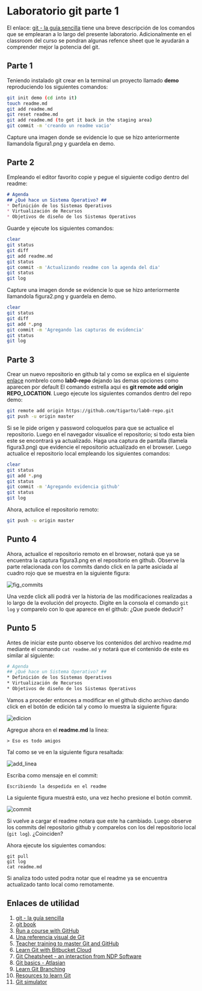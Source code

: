 # Laboratorio git parte 1

El enlace: [git - la guía sencilla](http://rogerdudler.github.io/git-guide/index.es.html) tiene una breve descripción de los comandos que se emplearan a lo largo del presente laboratorio. Adicionalmente en el classroom del curso se pondran algunas refence sheet que le ayudarán a comprender mejor la potencia del git.

## Parte 1 ## 

Teniendo instalado git crear en la terminal un proyecto llamado **demo** reproduciendo los siguientes comandos:

```bash
git init demo (cd into it)
touch readme.md
git add readme.md
git reset readme.md
git add readme.md (to get it back in the staging area)
git commit -m 'creando un readme vacio'
```
Capture una imagen donde se evidencie lo que se hizo anteriormente llamandola figura1.png y guardela en demo.

## Parte 2 ##

Empleando el editor favorito copie y pegue el siguiente codigo dentro del readme:

```markdown
# Agenda
## ¿Qué hace un Sistema Operativo? ##
* Definición de los Sistemas Operativos
* Virtualización de Recursos
* Objetivos de diseño de los Sistemas Operativos
```

Guarde y ejecute los siguientes comandos:

```bash
clear
git status 
git diff
git add readme.md 
git status 
git commit -m 'Actualizando readme con la agenda del dia'
git status 
git log
```

Capture una imagen donde se evidencie lo que se hizo anteriormente llamandola figura2.png y guardela en demo.

```bash
clear
git status
git diff
git add *.png
git commit -m 'Agregando las capturas de evidencia'
git status
git log
```

## Parte 3 ##

Crear un nuevo repositorio en github tal y como se explica en el siguiente [enlace](https://help.github.com/en/articles/adding-an-existing-project-to-github-using-the-command-line) nombrelo como **lab0-repo**
dejando las demas opciones como aparecen por default El comando estrella aqui es **git remote add origin REPO_LOCATION**. Luego ejecute los siguientes comandos dentro del repo demo:


```bash
git remote add origin https://github.com/tigarto/lab0-repo.git 
git push -u origin master
```

Si se le pide origen y password coloquelos para que se actualice el repositorio. Luego en el navegador visualice el repositorio; si todo esta bien este se encontrará ya actualizado. Haga una captura de pantalla (llamela figura3.png) que evidencie el repositorio actualizado en el browser. Luego actualice el repositorio local empleando los siguientes comandos:

```bash
clear
git status
git add *.png
git status
git commit -m 'Agregando evidencia github'
git status
git log
```
Ahora, actulice el repositorio remoto:

```bash
git push -u origin master
```

## Punto 4 ##

Ahora, actualice el repositorio remoto en el browser, notará que ya se encuentra la captura figura3.png en el repositorio en github. Observe la parte relacionada con los commits dando click en la parte asiciada al cuadro rojo que se muestra en la siguiente figura:

![fig_commits](comits-history.png)

Una vezde click alli podrá ver la historia de las modificaciones realizadas a lo largo de la evolución del proyecto. Digite en la consola el comando ```git log``` y comparelo con lo que aparece en el github: ¿Que puede deducir?


## Punto 5 ##

Antes de iniciar este punto observe los contenidos del archivo readme.md mediante el comando ```cat readme.md``` y notará que el contenido de este es similar al siguiente:

```bash
# Agenda
## ¿Qué hace un Sistema Operativo? ##
* Definición de los Sistemas Operativos
* Virtualización de Recursos
* Objetivos de diseño de los Sistemas Operativos
```

Vamos a proceder entonces a modificar en el github dicho archivo dando click en el botón de edición tal y como lo muestra la siguiente figura:


![edicion](edicion.png)

Agregue ahora en el **readme.md** la linea:

```
> Eso es todo amigos
```
Tal como se ve en la siguiente figura resaltada:

![add_linea](add_linea.png)

Escriba como mensaje en el commit: 

```
Escribiendo la despedida en el readme
```

La siguiente figura muestrá esto, una vez hecho presione el botón commit. 

![commit](commit.png)

Si vuelve a cargar el readme notara que este ha cambiado. Luego observe los commits del repositorio github y comparelos con los del repositorio local (```git log```). ¿Coinciden?

Ahora ejecute los siguientes comandos:

```
git pull
git log
cat readme.md
```

Si analiza todo usted podra notar que el readme ya se encuentra actualizado tanto local como remotamente.

## Enlaces de utilidad ##
1. [git - la guía sencilla](https://rogerdudler.github.io/git-guide/index.es.html)
2. [git book](https://git-scm.com/book/es/v2)
3. [Run a course with GitHub](https://happygitwithr.com/classroom-overview.html)
4. [Una referencia visual de Git](http://marklodato.github.io/visual-git-guide/index-es.html)
5. [Teacher training to master Git and GitHub](https://education.github.com/teachers/advisors)
6. [Learn Git with Bitbucket Cloud](https://www.atlassian.com/git/tutorials/learn-git-with-bitbucket-cloud)
7. [Git Cheatsheet - an interaction from NDP Software](http://ndpsoftware.com/git-cheatsheet.html#loc=;)
8. [Git basics - Atlasian](https://www.atlassian.com/git)
9. [Learn Git Branching](https://learngitbranching.js.org/)
10. [Resources to learn Git](https://try.github.io/)
11. [Git simulator](http://git-school.github.io/visualizing-git/)



